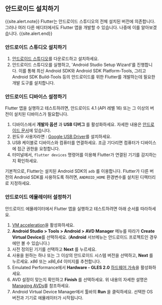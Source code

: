 ## 안드로이드 설치하기

{{site.alert.note}}
  Flutter는 안드로이드 스튜디오의 전체 설치된 버전에 의존합니다. 
  그러나 여러 다른 에디터에서도 Flutter 앱을 개발할 수 있습니다. 
  나중에 이를 알아보겠습니다.
{{site.alert.end}}

### 안드로이드 스튜디오 설치하기

 1. [안드로이드 스튜디오](https://developer.android.com/studio/index.html)를 다운로드하고 설치하세요.
 1. 안드로이드 스튜디오를 실행하고, 'Android Studio Setup Wizard'를 진행합니다.
    이를 통해 최신 Android SDK와 Android SDK Platform-Tools, 그리고 Android SDK Build-Tools 등의
    안드로이드를 위한 Flutter를 개발하는데 필요한 개발 도구를 설치합니다.

### 안드로이드 디바이스 설정하기

Flutter 앱을 실행하고 테스트하려면, 안드로이드 4.1 (API 레벨 16) 또는 그 이상의 버전이 설치된 디바이스가 필요합니다.

 1. 디바이스에서 **개발자 옵션** 과 **USB 디버그** 를 활성화하세요. 자세한 내용은 [안드로이드 문서](https://developer.android.com/studio/debug/dev-options.html)에 있습니다.
 1. 윈도우 사용자라면 : [Google USB Driver](https://developer.android.com/studio/run/win-usb)를 설치하세요.
 1. USB 케이블로 디바이스와 컴퓨터를 연결하세요. 조금 기다리면 컴퓨터가 디바이스에 접근 권한을 요청합니다.
 1. 터미널에서, `flutter devices` 명령어를 이용해 Flutter가 연결된 기기를 감지하는지 확인하세요.

기본적으로, Flutter는 설치된 Android SDK의 `adb` 를 이용합니다. Flutter가 다른 버전의 Android SDK를 사용하도록 하려면, `ANDROID_HOME` 환경변수를 설치된 디렉터리로 지정하세요.

### 안드로이드 에뮬레이터 설정하기

안드로이드 에뮬레이터에서 Flutter 앱을 실행하고 테스트하려면 아래 순서를 따라하세요.

 1. [VM acceleration](https://developer.android.com/studio/run/emulator-acceleration.html)을 활성화하세요.
 1. **Android Studio > Tools > Android > AVD Manager** 메뉴를 따라가 **Create Virtual Device**를 선택하세요.
    (**Android** 서브메뉴는 안드로이드 프로젝트인 경우에만 볼 수 있습니다.)
 1. 사전 정의된 기기를 선택하고 **Next** 를 누르세요.
 1. 사용을 원하는 하나 또는 그 이상의 안드로이드 시스템 버전을 선택하고, **Next** 를 누르세요. _x86_ 또는 _x86\_64_ 이미지를 추천합니다.
 1. Emulated Performance에서 **Hardware - GLES 2.0** [하드웨어 가속](https://developer.android.com/studio/run/emulator-acceleration.html)을 활성화하세요.
 1. AVD 설정이 맞는지 확인하고 **Finish** 를 선택하세요.
    위 내용의 자세한 설명은 [Managing AVDs](https://developer.android.com/studio/run/managing-avds.html)를 참조하세요.
 1. Android Virtual Device Manager에서 툴바의 **Run** 을 클릭하세요.
    선택한 OS 버전과 기기로 에뮬레이터가 시작됩니다.
